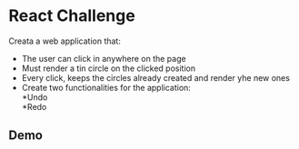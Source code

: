# React Challenge

Creata a web application that:

- The user can click in anywhere on the page
- Must render a tin circle on the clicked position
- Every click, keeps the circles already created and render yhe new ones
- Create two functionalities for the application:<br>
  *Undo<br>
  *Redo

## Demo
